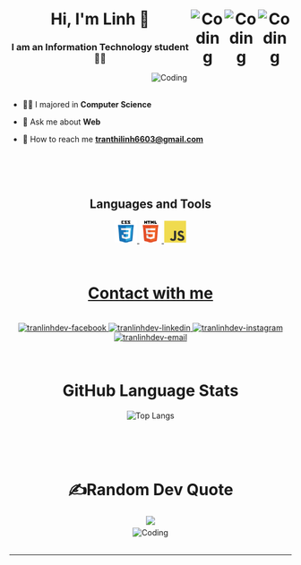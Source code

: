 <!--![cat](https://i.pinimg.com/originals/3a/52/c2/3a52c228f20b43ca529aeadd7f45b8e8.gif)-->
<!-- https://developers.giphy.com/branch/master/static/api-512d36c09662682717108a38bbb5c57d.gif -->

<h1 align="center" >
  Hi, I'm Linh 👋
  <img align="right" alt="Coding" heigt ="60" width="60" src="https://img2.thuthuatphanmem.vn/uploads/2018/12/31/hinh-anh-dong-de-thuong_112054094.gif"> 
  <img align="right" alt="Coding" heigt ="60" width="60" src="https://img2.thuthuatphanmem.vn/uploads/2018/12/31/hinh-anh-dong-de-thuong_112054094.gif"> 
  <img align="right" alt="Coding" heigt ="60" width="60" src="https://img2.thuthuatphanmem.vn/uploads/2018/12/31/hinh-anh-dong-de-thuong_112054094.gif"> 
  
  
  
</h1>


<h3 align="center">I am an Information Technology student 👩‍💻
  
</h3>
<img align="right" alt="Coding" heigt ="50" width="250"  src="https://www.freeimg.cn/i/2024/01/12/65a08bf4d1279.gif"> 
  




<!--<p align="left"> <img src="https://komarev.com/ghpvc/?username=tliinh&label=Profile%20views&color=0e75b6&style=flat" alt="tliinh" /> </p> -->

<br>  
<br>
  
- 👩‍🎓 I majored in **Computer Science**

- 💬 Ask me about **Web**

- 📧 How to reach me **tranthilinh6603@gmail.com**
  
<br>
<br>
<br>

<h2 align="center">  Languages and Tools</h2>
 
<p align="center">  <a href="https://www.w3schools.com/css/" target="_blank" rel="noreferrer"> 
  <img src="https://raw.githubusercontent.com/devicons/devicon/master/icons/css3/css3-original-wordmark.svg" alt="css3" width="40" height="40"/>  <a href="https://www.w3.org/html/" target="_blank" rel="noreferrer"> <img src="https://raw.githubusercontent.com/devicons/devicon/master/icons/html5/html5-original-wordmark.svg" alt="html5" width="40" height="40"/> </a> <a  </a> 
<a href="https://www.javascript.com" target="_blank" rel="noreferrer"> <img src="https://raw.githubusercontent.com/devicons/devicon/master/icons/javascript/javascript-original.svg" alt="javascript" width="40" height="40"/></p>


</br> 

<h1 align="center">Contact with me </h1>
<br>
<!-- https://icons8.com -->
<div align="center">
 
  <a href="https://www.facebook.com/" target="blank">
    <img src="https://img.icons8.com/bubbles/100/000000/facebook-new.png" alt="tranlinhdev-facebook" />
  </a>
  <a href="https://www.linkedin.com/in/tr%E1%BA%A7n-linh-87045827/" target="blank">
    <img src="https://img.icons8.com/bubbles/100/000000/linkedin.png" alt="tranlinhdev-linkedin" />
  </a>
  <a href="https://www.instagram.com//" target="blank">
    <img src="https://img.icons8.com/bubbles/100/000000/instagram.png" alt="tranlinhdev-instagram" />
  </a>
  <a href="mailto:tranthilinh6603@gmail.com" target="top">
    <img src="https://img.icons8.com/bubbles/100/000000/apple-mail.png" alt="tranlinhdev-email" />
  </a>
</div>

  
  
</p>
  

</br>

<h1 align ="center" >GitHub Language Stats</h1>
<div align="center">
   
   ![Top Langs](https://github-readme-stats.vercel.app/api/top-langs/?username=tliinh&layout=compact)
  
   
   </br> 
   </br>

  </br> 
  
  
<h1> ✍️Random Dev Quote </h1>  
   <img src="https://quotes-github-readme.vercel.app/api?type=horizontal&theme=radical">
   <br>
   <img align="center" alt="Coding" heigt ="160" width="160" src="https://lh3.googleusercontent.com/-AmmRR2s2eUg/ZWyJLrsnfDI/AAAAAAAAEJY/y006PXGDqVE5WohFmv5t6a3OHfxgTxiOwCNcBGAsYHQ/h240/loading.png"> 
   
   </div>


</br>





---


